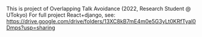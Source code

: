 This is project of Overlapping Talk Avoidance (2022, Research Student @ UTokyo)
For full project React+django, see:
https://drive.google.com/drive/folders/13XC8kB7mE4m0e5G3yLt0KRfTyal0Dmps?usp=sharing
